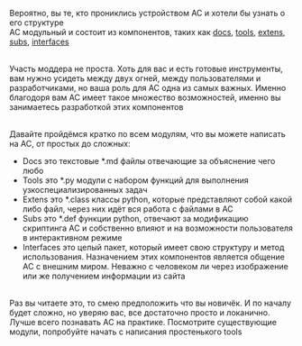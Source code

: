 Вероятно, вы те, кто прониклись устройством AC и хотели бы узнать о его структуре</br>
AC модульный и состоит из компонентов, таких как [docs](), [tools](), [extens](), [subs](), [interfaces]()</br></br>

Участь моддера не проста. Хоть для вас и есть готовые инструменты, вам нужно усидеть между двух огней, между пользователями и разработчиками, но ваша роль для AC одна из самых важных. Именно благодоря вам AC имеет такое множество возможностей, именно вы занимаетесь разработкой этих компонентов</br></br>

Давайте пройдёмся кратко по всем модулям, что вы можете написать на AC, от простых до сложных:</br>
- Docs это текстовые *.md файлы отвечающие за объяснение чего любо
- Tools это *.py модули с набором функций для выполнения узкоспециализированных задач
- Extens это *.class классы python, которые представляют собой какой либо файл, через них идёт вся работа с файлами в AC
- Subs это *.def функции python, отвечают за модификацию скриптинга AC и собственно влияют и на возможности пользователя в интерактивном режиме
- Interfaces это целый пакет, который имеет свою структуру и метод использования. Назначением этих компонентов является общение AC c внешним миром. Неважно с человеком ли через изображение или же получением информации из сайта</br></br>

Раз вы читаете это, то смею предположить что вы новичёк. И по началу будет сложно, но уверяю вас, все достаточно просто и локанично. Лучше всего познавать AC на практике. Посмотрите существующие модули, попробуйте начать с написания простенького tools